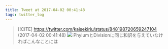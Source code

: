 ```yaml
---
title: Tweet at 2017-04-02 00:41:48
tags: twitter_log
---
```


> [!CITE] https://twitter.com/kaisekiriu/status/848198720659247104 (2017-04-02 00:41:48)
> ![](https://twitter.com/kaisekiriu/status/848198720659247104)
> PhylumとDivisionに同じ和訳を与えていなければこんなことには
